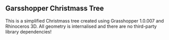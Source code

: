 Garsshopper Christmass Tree
---

This is a simplified Christmass tree created using Grasshopper 1.0.007 and Rhinoceros 3D. All geometry is internalised and there are no third-party library dependencies!
